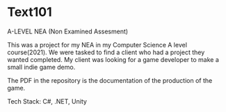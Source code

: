 # Text101

A-LEVEL NEA (Non Examined Assesment)

This was a project for my NEA in my Computer Science A level course(2021).
We were tasked to find a client who had a project they wanted completed. 
My client was looking for a game developer to make a small indie game demo.

The PDF in the repository is the documentation of the production of the game.

Tech Stack: C#, .NET, Unity